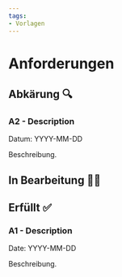 ```yaml
---
tags:
- Vorlagen
---
```

# Anforderungen

## Abkärung 🔍

### A2 - Description
Datum: YYYY-MM-DD

Beschreibung.

## In Bearbeitung 🧑‍💻

## Erfüllt ✅

### A1 - Description
Date: YYYY-MM-DD

Beschreibung.
